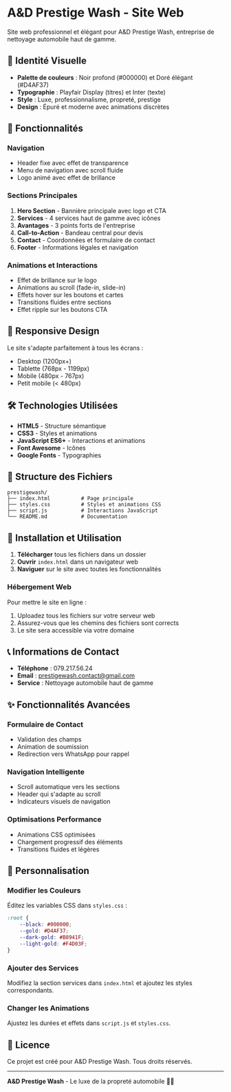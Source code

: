 # A&D Prestige Wash - Site Web

Site web professionnel et élégant pour A&D Prestige Wash, entreprise de nettoyage automobile haut de gamme.

## 🎨 Identité Visuelle

- **Palette de couleurs** : Noir profond (#000000) et Doré élégant (#D4AF37)
- **Typographie** : Playfair Display (titres) et Inter (texte)
- **Style** : Luxe, professionnalisme, propreté, prestige
- **Design** : Épuré et moderne avec animations discrètes

## 🚀 Fonctionnalités

### Navigation
- Header fixe avec effet de transparence
- Menu de navigation avec scroll fluide
- Logo animé avec effet de brillance

### Sections Principales
1. **Hero Section** - Bannière principale avec logo et CTA
2. **Services** - 4 services haut de gamme avec icônes
3. **Avantages** - 3 points forts de l'entreprise
4. **Call-to-Action** - Bandeau central pour devis
5. **Contact** - Coordonnées et formulaire de contact
6. **Footer** - Informations légales et navigation

### Animations et Interactions
- Effet de brillance sur le logo
- Animations au scroll (fade-in, slide-in)
- Effets hover sur les boutons et cartes
- Transitions fluides entre sections
- Effet ripple sur les boutons CTA

## 📱 Responsive Design

Le site s'adapte parfaitement à tous les écrans :
- Desktop (1200px+)
- Tablette (768px - 1199px)
- Mobile (480px - 767px)
- Petit mobile (< 480px)

## 🛠️ Technologies Utilisées

- **HTML5** - Structure sémantique
- **CSS3** - Styles et animations
- **JavaScript ES6+** - Interactions et animations
- **Font Awesome** - Icônes
- **Google Fonts** - Typographies

## 📁 Structure des Fichiers

```
prestigewash/
├── index.html          # Page principale
├── styles.css          # Styles et animations CSS
├── script.js           # Interactions JavaScript
└── README.md           # Documentation
```

## 🚀 Installation et Utilisation

1. **Télécharger** tous les fichiers dans un dossier
2. **Ouvrir** `index.html` dans un navigateur web
3. **Naviguer** sur le site avec toutes les fonctionnalités

### Hébergement Web

Pour mettre le site en ligne :
1. Uploadez tous les fichiers sur votre serveur web
2. Assurez-vous que les chemins des fichiers sont corrects
3. Le site sera accessible via votre domaine

## 📞 Informations de Contact

- **Téléphone** : 079.217.56.24
- **Email** : prestigewash.contact@gmail.com
- **Service** : Nettoyage automobile haut de gamme

## ✨ Fonctionnalités Avancées

### Formulaire de Contact
- Validation des champs
- Animation de soumission
- Redirection vers WhatsApp pour rappel

### Navigation Intelligente
- Scroll automatique vers les sections
- Header qui s'adapte au scroll
- Indicateurs visuels de navigation

### Optimisations Performance
- Animations CSS optimisées
- Chargement progressif des éléments
- Transitions fluides et légères

## 🔧 Personnalisation

### Modifier les Couleurs
Éditez les variables CSS dans `styles.css` :
```css
:root {
    --black: #000000;
    --gold: #D4AF37;
    --dark-gold: #B8941F;
    --light-gold: #F4D03F;
}
```

### Ajouter des Services
Modifiez la section services dans `index.html` et ajoutez les styles correspondants.

### Changer les Animations
Ajustez les durées et effets dans `script.js` et `styles.css`.

## 📄 Licence

Ce projet est créé pour A&D Prestige Wash. Tous droits réservés.

---

**A&D Prestige Wash** - Le luxe de la propreté automobile 🚗✨
